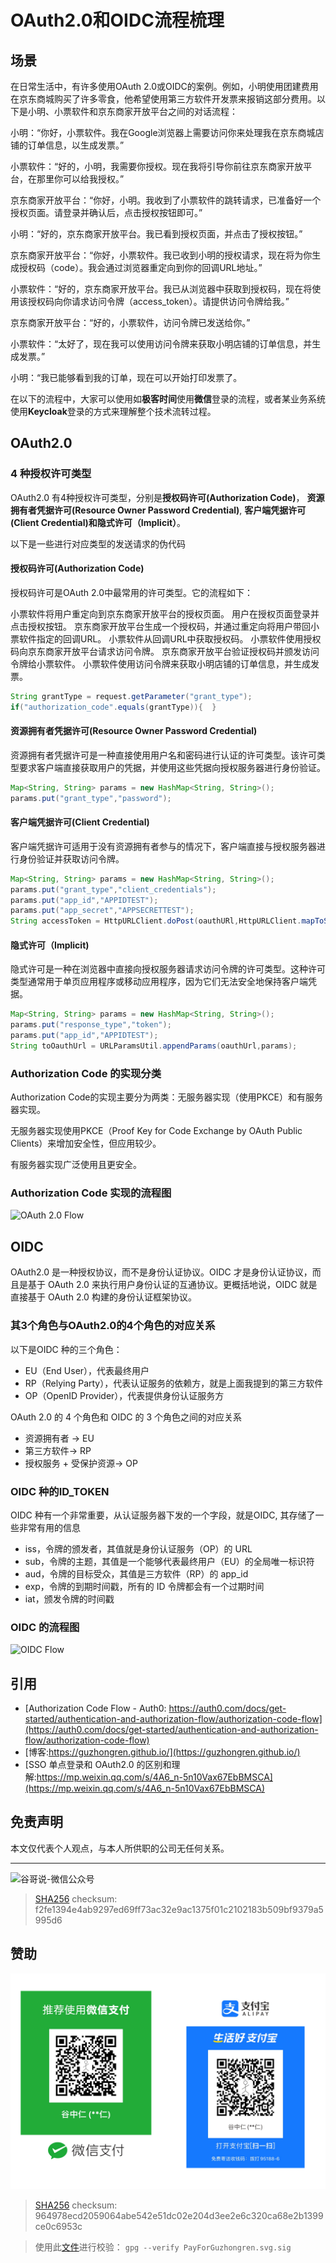 # OAuth2.0和OIDC流程梳理


## 场景

在日常生活中，有许多使用OAuth 2.0或OIDC的案例。例如，小明使用团建费用在京东商城购买了许多零食，他希望使用第三方软件开发票来报销这部分费用。以下是小明、小票软件和京东商家开放平台之间的对话流程：

小明：“你好，小票软件。我在Google浏览器上需要访问你来处理我在京东商城店铺的订单信息，以生成发票。”

小票软件：“好的，小明，我需要你授权。现在我将引导你前往京东商家开放平台，在那里你可以给我授权。”

京东商家开放平台：“你好，小明。我收到了小票软件的跳转请求，已准备好一个授权页面。请登录并确认后，点击授权按钮即可。”

小明：“好的，京东商家开放平台。我已看到授权页面，并点击了授权按钮。”

京东商家开放平台：“你好，小票软件。我已收到小明的授权请求，现在将为你生成授权码（code）。我会通过浏览器重定向到你的回调URL地址。”

小票软件：“好的，京东商家开放平台。我已从浏览器中获取到授权码，现在将使用该授权码向你请求访问令牌（access_token）。请提供访问令牌给我。”

京东商家开放平台：“好的，小票软件，访问令牌已发送给你。”

小票软件：“太好了，现在我可以使用访问令牌来获取小明店铺的订单信息，并生成发票。”

小明：“我已能够看到我的订单，现在可以开始打印发票了。

在以下的流程中，大家可以使用如**极客时间**使用**微信**登录的流程，或者某业务系统使用**Keycloak**登录的方式来理解整个技术流转过程。

## OAuth2.0

### 4 种授权许可类型

OAuth2.0 有4种授权许可类型，分别是**授权码许可(Authorization Code)**， **资源拥有者凭据许可(Resource Owner Password Credential)**, **客户端凭据许可(Client Credential)**和**隐式许可（Implicit）**。

以下是一些进行对应类型的发送请求的伪代码

#### 授权码许可(Authorization Code)

授权码许可是OAuth 2.0中最常用的许可类型。它的流程如下：

小票软件将用户重定向到京东商家开放平台的授权页面。
用户在授权页面登录并点击授权按钮。
京东商家开放平台生成一个授权码，并通过重定向将用户带回小票软件指定的回调URL。
小票软件从回调URL中获取授权码。
小票软件使用授权码向京东商家开放平台请求访问令牌。
京东商家开放平台验证授权码并颁发访问令牌给小票软件。
小票软件使用访问令牌来获取小明店铺的订单信息，并生成发票。

```java
String grantType = request.getParameter("grant_type");
if("authorization_code".equals(grantType)){  }

```

#### 资源拥有者凭据许可(Resource Owner Password Credential)

资源拥有者凭据许可是一种直接使用用户名和密码进行认证的许可类型。该许可类型要求客户端直接获取用户的凭据，并使用这些凭据向授权服务器进行身份验证。

```java
Map<String, String> params = new HashMap<String, String>();
params.put("grant_type","password");
```

#### 客户端凭据许可(Client Credential)

客户端凭据许可适用于没有资源拥有者参与的情况下，客户端直接与授权服务器进行身份验证并获取访问令牌。

```java
Map<String, String> params = new HashMap<String, String>();
params.put("grant_type","client_credentials");
params.put("app_id","APPIDTEST");
params.put("app_secret","APPSECRETTEST");
String accessToken = HttpURLClient.doPost(oauthURl,HttpURLClient.mapToStr(params));”
```

#### 隐式许可（Implicit)

隐式许可是一种在浏览器中直接向授权服务器请求访问令牌的许可类型。这种许可类型通常用于单页应用程序或移动应用程序，因为它们无法安全地保持客户端凭据。

```java
Map<String, String> params = new HashMap<String, String>();
params.put("response_type","token");
params.put("app_id","APPIDTEST");
String toOauthUrl = URLParamsUtil.appendParams(oauthUrl,params);
```

### Authorization Code 的实现分类

Authorization Code的实现主要分为两类：无服务器实现（使用PKCE）和有服务器实现。

无服务器实现使用PKCE（Proof Key for Code Exchange by OAuth Public Clients）来增加安全性，但应用较少。

有服务器实现广泛使用且更安全。

### Authorization Code 实现的流程图

![OAuth 2.0 Flow](https://cdn.jsdelivr.net/gh/guzhongren/data-hosting@main/Security/OAuth/OAuth2.0-Flow.67h7qmku8ak0.svg)

## OIDC

OAuth2.0 是一种授权协议，而不是身份认证协议。OIDC 才是身份认证协议，而且是基于 OAuth 2.0 来执行用户身份认证的互通协议。更概括地说，OIDC 就是直接基于 OAuth 2.0 构建的身份认证框架协议。

### 其3个角色与OAuth2.0的4个角色的对应关系

以下是OIDC 种的三个角色：
- EU（End User），代表最终用户
- RP（Relying Party），代表认证服务的依赖方，就是上面我提到的第三方软件
- OP（OpenID Provider），代表提供身份认证服务方

OAuth 2.0 的 4 个角色和 OIDC 的 3 个角色之间的对应关系

- 资源拥有者 -> EU
- 第三方软件-> RP
- 授权服务 + 受保护资源-> OP

### OIDC 种的ID_TOKEN

OIDC 种有一个非常重要，从认证服务器下发的一个字段，就是OIDC, 其存储了一些非常有用的信息

- iss，令牌的颁发者，其值就是身份认证服务（OP）的 URL
- sub，令牌的主题，其值是一个能够代表最终用户（EU）的全局唯一标识符
- aud，令牌的目标受众，其值是三方软件（RP）的 app_id
- exp，令牌的到期时间戳，所有的 ID 令牌都会有一个过期时间
- iat，颁发令牌的时间戳

### OIDC 的流程图

![OIDC Flow](https://cdn.jsdelivr.net/gh/guzhongren/data-hosting@main/Security/OAuth/OIDC-flow.6le76zwbokc0.svg)

## 引用

* [Authorization Code Flow - Auth0: https://auth0.com/docs/get-started/authentication-and-authorization-flow/authorization-code-flow](https://auth0.com/docs/get-started/authentication-and-authorization-flow/authorization-code-flow)
* [博客:https://guzhongren.github.io/](https://guzhongren.github.io/)
* [SSO 单点登录和 OAuth2.0 的区别和理解:https://mp.weixin.qq.com/s/4A6_n-5n10Vax67EbBMSCA](https://mp.weixin.qq.com/s/4A6_n-5n10Vax67EbBMSCA)

## 免责声明

本文仅代表个人观点，与本人所供职的公司无任何关系。

----
![谷哥说-微信公众号](https://cdn.jsdelivr.net/gh/guzhongren/data-hosting@main/20210819/wechat.ae9zxgscqcg.png)
> [SHA256](https://emn178.github.io/online-tools/sha256_checksum.html) checksum: f2fe1394e4ab9297ed69ff73ac32e9ac1375f01c2102183b509bf9379a5995d6

## 赞助

![PayForGuzhongren](/images/pay/PayForGuzhongren.svg)
> [SHA256](https://emn178.github.io/online-tools/sha256_checksum.html) checksum: 964978ecd2059064abe542e51dc02e204d3ee2e6c320ca68e2b1399ce0c6953c

> 使用此[文件](https://guzhongren.github.io/images/pay/payforguzhongren.svg.sig)进行校验： `gpg --verify PayForGuzhongren.svg.sig`

